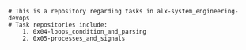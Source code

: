 	# This is a repository regarding tasks in alx-system_engineering-devops
	# Task repositories include:
		1. 0x04-loops_condition_and_parsing
		2. 0x05-processes_and_signals
